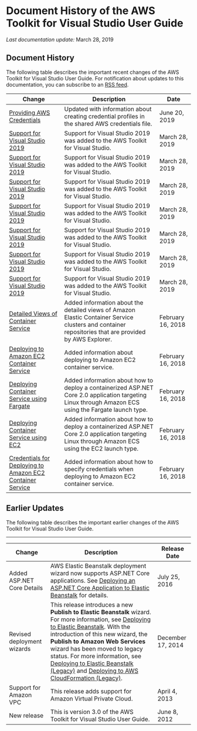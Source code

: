 # Document History of the AWS Toolkit for Visual Studio User Guide<a name="tkv-document-history"></a>

 *Last documentation update:* March 28, 2019

## Document History<a name="doc-history-recent"></a>

The following table describes the important recent changes of the AWS Toolkit for Visual Studio User Guide\. For notification about updates to this documentation, you can subscribe to an [RSS feed](https://docs.aws.amazon.com/toolkit-for-visual-studio/latest/user-guide/amazon-toolkit-for-visual-studio-guide-doc-history.rss)\.

| Change | Description | Date | 
| --- |--- |--- |
| [Providing AWS Credentials](credentials.md) | Updated with information about creating credential profiles in the shared AWS credentials file\. | June 20, 2019 | 
| [Support for Visual Studio 2019](setup.md) | Support for Visual Studio 2019 was added to the AWS Toolkit for Visual Studio\. | March 28, 2019 | 
| [Support for Visual Studio 2019](deployment-ecs-aspnetcore-fargate.md) | Support for Visual Studio 2019 was added to the AWS Toolkit for Visual Studio\. | March 28, 2019 | 
| [Support for Visual Studio 2019](deployment-ecs-aspnetcore-ec2.md) | Support for Visual Studio 2019 was added to the AWS Toolkit for Visual Studio\. | March 28, 2019 | 
| [Support for Visual Studio 2019](tkv-cfn-editor-new-project.md) | Support for Visual Studio 2019 was added to the AWS Toolkit for Visual Studio\. | March 28, 2019 | 
| [Support for Visual Studio 2019](lambda-creating-project-in-visual-studio.md) | Support for Visual Studio 2019 was added to the AWS Toolkit for Visual Studio\. | March 28, 2019 | 
| [Support for Visual Studio 2019](lambda-build-test-severless-app.md) | Support for Visual Studio 2019 was added to the AWS Toolkit for Visual Studio\. | March 28, 2019 | 
| [Support for Visual Studio 2019](lambda-rekognition-example.md) | Support for Visual Studio 2019 was added to the AWS Toolkit for Visual Studio\. | March 28, 2019 | 
| [Detailed Views of Container Service](tkv-ecs.md) | Added information about the detailed views of Amazon Elastic Container Service clusters and container repositories that are provided by AWS Explorer\. | February 16, 2018 | 
| [Deploying to Amazon EC2 Container Service](deployment-ecs.md) | Added information about deploying to Amazon EC2 container service\. | February 16, 2018 | 
| [Deploying Container Service using Fargate](deployment-ecs-aspnetcore-fargate.md) | Added information about how to deploy a containerized ASP\.NET Core 2\.0 application targeting Linux through Amazon ECS using the Fargate launch type\. | February 16, 2018 | 
| [Deploying Container Service using EC2](deployment-ecs-aspnetcore-ec2.md) | Added information about how to deploy a containerized ASP\.NET Core 2\.0 application targeting Linux through Amazon ECS using the EC2 launch type\. | February 16, 2018 | 
| [Credentials for Deploying to Amazon EC2 Container Service](deployment-ecs-specify-credentials.md) | Added information about how to specify credentials when deploying to Amazon EC2 container service\. | February 16, 2018 | 

## Earlier Updates<a name="doc-history-earlier"></a>

The following table describes the important earlier changes of the AWS Toolkit for Visual Studio User Guide\.


****  

| Change | Description | Release Date | 
| --- | --- | --- | 
|  Added ASP\.NET Core Details  |  AWS Elastic Beanstalk deployment wizard now supports ASP\.NET Core applications\. See [Deploying an ASP\.NET Core Application to Elastic Beanstalk](deployment-beanstalk-netcore.md#tkv-deploy-beanstalk-netcore) for details\.  |  July 25, 2016  | 
|  Revised deployment wizards  |  This release introduces a new **Publish to Elastic Beanstalk** wizard\. For more information, see [Deploying to Elastic Beanstalk](deployment-beanstalk.md#tkv-deploy-beanstalk)\. With the introduction of this new wizard, the **Publish to Amazon Web Services** wizard has been moved to legacy status\. For more information, see [Deploying to Elastic Beanstalk \(Legacy\)](deployment-beanstalk-legacy.md#tkv-deploy-beanstalk-legacy) and [Deploying to AWS CloudFormation \(Legacy\)](deployment-cloudform.md#tkv-deploy-cloudform)\.  |  December 17, 2014  | 
|  Support for Amazon VPC  |  This release adds support for Amazon Virtual Private Cloud\.  |  April 4, 2013  | 
|  New release  |  This is version 3\.0 of the AWS Toolkit for Visual Studio User Guide\.  |  June 8, 2012  | 